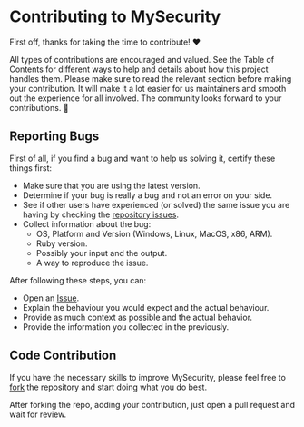 # Contributing to MySecurity
First off, thanks for taking the time to contribute! ❤️

All types of contributions are encouraged and valued. See the Table of Contents for different ways to help and details about how this project handles them. Please make sure to read the relevant section before making your contribution. It will make it a lot easier for us maintainers and smooth out the experience for all involved. The community looks forward to your contributions. 🎉

## Reporting Bugs
First of all, if you find a bug and want to help us solving it, certify these things first:

- Make sure that you are using the latest version.
- Determine if your bug is really a bug and not an error on your side.
- See if other users have experienced (or solved) the same issue you are having by checking the [repository issues](https://github.com/FelipeFTN/MySecurity/issues).
- Collect information about the bug:
  - OS, Platform and Version (Windows, Linux, MacOS, x86, ARM).
  - Ruby version.
  - Possibly your input and the output.
  - A way to reproduce the issue.

After following these steps, you can:

- Open an [Issue](https://github.com/FelipeFTN/MySecurity/issues/new).
- Explain the behaviour you would expect and the actual behaviour.
- Provide as much context as possible and the actual behavior.
- Provide the information you collected in the previously.

## Code Contribution
If you have the necessary skills to improve MySecurity, please feel free to [fork](https://github.com/FelipeFTN/MySecurity/fork) the repository and start doing what you do best.

After forking the repo, adding your contribution, just open a pull request and wait for review.
